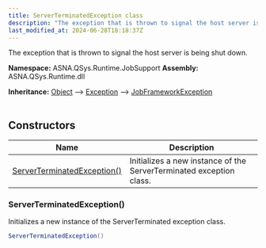 ```yaml
---
title: ServerTerminatedException class
description: "The exception that is thrown to signal the host server is being shut down. "
last_modified_at: 2024-06-28T18:18:37Z
---
```


The exception that is thrown to signal the host server is being shut down.

**Namespace:** ASNA.QSys.Runtime.JobSupport
**Assembly:** ASNA.QSys.Runtime.dll

**Inheritance:** [Object](https://docs.microsoft.com/en-us/dotnet/api/system.object) --> [Exception](https://docs.microsoft.com/en-us/dotnet/api/system.exception) --> [JobFrameworkException](/reference/runtime/qsys-runtime-job-support/job-framework-exception.html)
<br>
<br>

## Constructors

| Name | Description |
| --- | --- |
| [ServerTerminatedException()](#serverterminatedexception) | Initializes a new instance of the ServerTerminated exception class.

### ServerTerminatedException()

Initializes a new instance of the ServerTerminated exception class.

```cs
ServerTerminatedException()
```
